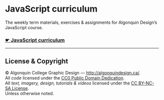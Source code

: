 # JavaScript curriculum

The weekly term materials, exercises & assignments for Algonquin Design’s JavaScript course.

### [☛ JavaScript curriculum](https://learn-the-web.algonquindesign.ca/courses/javascript/)

---

## License & Copyright

© Algonquin College Graphic Design — <http://algonquindesign.ca/>.<br>
All *code* licensed under the [CC0 Public Domain Dedication](https://creativecommons.org/publicdomain/zero/1.0/).<br>
All *text, imagery, design, tutorials & videos* licensed under the [CC BY-NC-SA License](http://creativecommons.org/licenses/by-nc-sa/4.0/).<br>
Unless otherwise noted.
